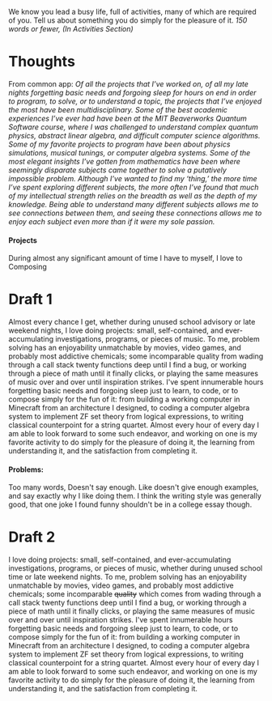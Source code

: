 We know you lead a busy life, full of activities, many of which are required of you. Tell us about something you do simply for the pleasure of it.
_150 words or fewer, (In Activities Section)_

# Thoughts

From common app:
	*Of all the projects that I’ve worked on, of all my late nights forgetting basic needs and forgoing sleep for hours on end in order to program, to solve, or to understand a topic, the projects that I’ve enjoyed the most have been multidisciplinary. Some of the best academic experiences I’ve ever had have been at the MIT Beaverworks Quantum Software course, where I was challenged to understand complex quantum physics, abstract linear algebra, and difficult computer science algorithms. Some of my favorite projects to program have been about physics simulations, musical tunings, or computer algebra systems. Some of the most elegant insights I’ve gotten from mathematics have been where seemingly disparate subjects came together to solve a putatively impossible problem.*
	*Although I’ve wanted to find my ‘thing,’ the more time I’ve spent exploring different subjects, the more often I’ve found that much of my intellectual strength relies on the breadth as well as the depth of my knowledge. Being able to understand many different subjects allows me to see connections between them, and seeing these connections allows me to enjoy each subject even more than if it were my sole passion.*

#### Projects
During almost any significant amount of time I have to myself, I love to
Composing


# Draft 1
Almost every chance I get, whether during unused school advisory or late weekend nights, I love doing projects: small, self-contained, and ever-accumulating investigations, programs, or pieces of music. To me, problem solving has an enjoyability unmatchable by movies, video games, and probably most addictive chemicals; some incomparable quality from wading through a call stack twenty functions deep until I find a bug, or working through a piece of math until it finally clicks, or playing the same measures of music over and over until inspiration strikes. I've spent innumerable hours forgetting basic needs and forgoing sleep just to learn, to code, or to compose simply for the fun of it: from building a working computer in Minecraft from an architecture I designed, to coding a computer algebra system to implement ZF set theory from logical expressions, to writing classical counterpoint for a string quartet. Almost every hour of every day I am able to look forward to some such endeavor, and working on one is my favorite activity to do simply for the pleasure of doing it, the learning from understanding it, and the satisfaction from completing it.

#### Problems:
Too many words, Doesn't say enough. Like doesn't give enough examples, and say exactly why I like doing them. I think the writing style was generally good, that one joke I found funny shouldn't be in a college essay though.

# Draft 2
I love doing projects: small, self-contained, and ever-accumulating investigations, programs, or pieces of music, whether during unused school time or late weekend nights. To me, problem solving has an enjoyability unmatchable by movies, video games, and probably most addictive chemicals; some incomparable ~~quality~~ which comes from wading through a call stack twenty functions deep until I find a bug, or working through a piece of math until it finally clicks, or playing the same measures of music over and over until inspiration strikes. I've spent innumerable hours forgetting basic needs and forgoing sleep just to learn, to code, or to compose simply for the fun of it: from building a working computer in Minecraft from an architecture I designed, to coding a computer algebra system to implement ZF set theory from logical expressions, to writing classical counterpoint for a string quartet. Almost every hour of every day I am able to look forward to some such endeavor, and working on one is my favorite activity to do simply for the pleasure of doing it, the learning from understanding it, and the satisfaction from completing it.